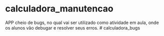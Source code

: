# calculadora_manutencao

 APP cheio de bugs, no qual vai ser utilizado como atividade em aula, 
 onde os alunos vão debugar e resolver seus erros.
#   c a l c u l a d o r a _ b u g s  
 